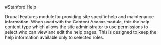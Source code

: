 #Stanford Help

Drupal Features module for providing site specific help and maintenance information. When used with the Content Access module, this the help content type which allows the site administrator to use permissions to select who can view and edit the help pages. This is designed to keep the help information available only to selected roles. 

